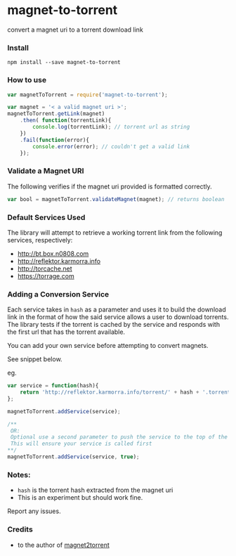# magnet-to-torrent
convert a magnet uri to a torrent download link

### Install

```shell
npm install --save magnet-to-torrent
```
### How to use

```javascript
var magnetToTorrent = require('magnet-to-torrent');

var magnet = '< a valid magnet uri >';
magnetToTorrent.getLink(magnet)
    .then( function(torrentLink){
        console.log(torrentLink); // torrent url as string
    })
    .fail(function(error){
        console.error(error); // couldn't get a valid link
    });
```

### Validate a Magnet URI

The following verifies if the magnet uri provided is formatted correctly.

```javascript
var bool = magnetToTorrent.validateMagnet(magnet); // returns boolean
```

### Default Services Used

The library will attempt to retrieve a working torrent link from the following services, respectively:

- http://bt.box.n0808.com
- http://reflektor.karmorra.info
- http://torcache.net
- https://torrage.com

### Adding a Conversion Service

Each service takes in `hash` as a parameter and uses it to build the download link in the
format of how the said service allows a user to download torrents.
The library tests if the torrent is cached by the service and responds
with the first url that has the torrent available.

You can add your own service before attempting to convert magnets.

See snippet below.

eg.
```javascript
var service = function(hash){
    return 'http://reflektor.karmorra.info/torrent/' + hash + '.torrent';
};

magnetToTorrent.addService(service);

/**
 OR:
 Optional use a second parameter to push the service to the top of the stack
 This will ensure your service is called first
**/
magnetToTorrent.addService(service, true);
```

### Notes:

- `hash` is the torrent hash extracted from the magnet uri
- This is an experiment but should work fine.

Report any issues.


### Credits

- to the author of [magnet2torrent](https://www.npmjs.com/package/magnet2torrent)
